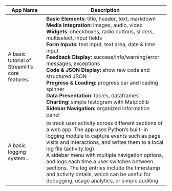 | **App Name** | **Description** |
| --- | --- |
| A basic tutorial of Streamlit’s core features.| **Basic Elements:**  title, header, text, markdown <br>  **Media Integration:** images, audio, video <br>  **Widgets:** checkboxes, radio buttons, sliders, multiselect, input fields <br>  **Form Inputs:** text input, text area, date & time input <br> **Feedback Display:** success/info/warning/error messages, exceptions <br> **Code & JSON Display:** show raw code and structured JSON <br> **Progress & Loading:** progress bar and loading spinner <br> **Data Presentation:** tables, dataframes <br> **Charting:** simple histogram with Matplotlib <br> **Sidebar Navigation:** organized information panel|
| A basic logging system... | to track user activity across different sections of a web app. The app uses Python’s built-in logging module to capture events such as page visits and interactions, and writes them to a local log file (activity.log). <br> A sidebar menu with multiple navigation options, and logs each time a user switches between sections. The log entries include the timestamp and activity details, which can be useful for debugging, usage analytics, or simple auditing.|


